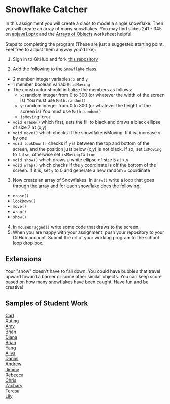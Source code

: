 Snowflake Catcher
================

In this assignment you will create a class to model a single snowflake. Then you will create an array of many snowflakes. You may find slides 241 - 345 on <a href="https://drive.google.com/open?id=0Bz2ZkT6qWPYTVkF4Q19aZ3dfdk0">apjava1.pptx</a> and the <a href="https://drive.google.com/file/d/0Bz2ZkT6qWPYTZ1FCOTZrWS1pb3M/view?usp=sharing">Arrays of Objects</a> worksheet helpful.

Steps to completing the program (These are just a suggested starting point. Feel free to adjust them anyway you'd like):

1. Sign in to GitHub and fork [this repository](https://github.com/APCSLowell/SnowflakeCatcher)

2. Add the following to the `Snowflake` class. 
  - 2 member integer variables: `x` and `y`
  - 1 member boolean variable: `isMoving`
  - The constructor should initialize the members as follows:
    - `x`: random integer from 0 to 300 (or whatever the width of the screen is) You must use `Math.random()`
    - `y`: random integer from 0 to 300 (or whatever the height of the screen is) You must use `Math.random()`
    - `isMovin`g: `true`
  - `void erase()` which first, sets the fill to black and draws a black ellipse of size 7 at (x,y)
  - `void move()` which checks if the snowflake isMoving. If it is, increase `y` by one
  - `void lookDown()` checks if `y` is between the top and bottom of the screen, and the position just below (x,y) is not black. If so, set `isMoving` to `false`; otherwise set `isMoving` to `true` 
  - `void show()` which draws a white ellipse of size 5 at x,y
  - `void wrap()` which checks if the `y` coordinate is off the bottom of the screen. If it is, set `y` to 0 and generate a new random `x` coordinate
3. Now create an array of Snowflakes. In `draw()` write a loop that goes through the array and for each snowflake does the following:
  - `erase()`
  - `lookDown()`
  - `move()`
  - `wrap()`
  - `show()`
4. In `mouseDragged()` write some code that draws to the screen. 
5. When you are happy with your assignment, push your repository to your GitHub account. Submit the url of your working program to the school loop drop box. 

Extensions
----------
Your "snow" doesn't have to fall down. You could have bubbles that travel upward toward a barrier or some other similar objects. You can keep score based on how many snowflakes have been caught. Have fun and be creative!

Samples of Student Work
-----------------------
[Carl](http://cahouweling.github.io/SnowflakeCatcher/)  
[Xuting](http://xiutingyu.github.io/SnowflakeCatcher/)  
[Amy](http://amhe3.github.io/SnowflakeCatcher/)  
[Brian](http://brianlam37.github.io/SnowflakeCatcher/)  
[Diana](http://dianaguan.github.io/SnowflakeCatcher/)  
[Brian](http://btx123.github.io/SnowflakeCatcher/)  
[Yang](http://giangd.github.io/SnowflakeCatcher/)  
[Aliya](http://aliyachambless.github.io/SnowflakeCatcher/)  
[Daniel](http://donutdaniel.github.io/SnowflakeCatcher/)  
[Andrew](http://frostytimp.github.io/SnowflakeCatcher/)  
[Jimmy](http://furiouspenguins.github.io/SnowflakeCatcher/)  
[Rebecca](http://rebeccachen1.github.io/SnowflakeCatcher/)  
[Chris](http://chrisma1.github.io/SnowflakeCatcher/)  
[Zachary](https://zachooz.github.io/SnowflakeCatcher/)  
[Teresa](http://teresamibarra.me/SnowflakeCatcher/)  
[Lily](http://magicallilicorn.github.io/SnowflakeCatcher/)  
